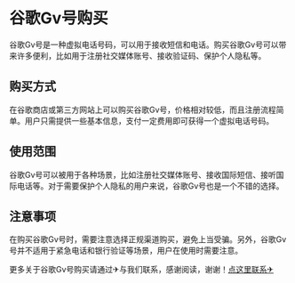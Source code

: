 # 谷歌Gv号购买

谷歌Gv号是一种虚拟电话号码，可以用于接收短信和电话。购买谷歌Gv号可以带来许多便利，比如用于注册社交媒体账号、接收验证码、保护个人隐私等。

## 购买方式

在谷歌商店或第三方网站上可以购买谷歌Gv号，价格相对较低，而且注册流程简单。用户只需提供一些基本信息，支付一定费用即可获得一个虚拟电话号码。

## 使用范围

谷歌Gv号可以被用于各种场景，比如注册社交媒体账号、接收国际短信、接听国际电话等。对于需要保护个人隐私的用户来说，谷歌Gv号也是一个不错的选择。

## 注意事项

在购买谷歌Gv号时，需要注意选择正规渠道购买，避免上当受骗。另外，谷歌Gv号并不适用于紧急电话和银行验证等场景，用户在使用时需要注意。

更多关于谷歌Gv号购买请通过✈与我们联系，感谢阅读，谢谢！[点这里联系✈](https://b.k02.cc)